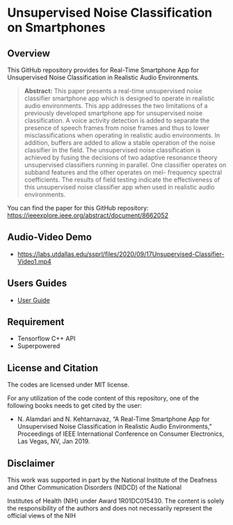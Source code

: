 # Unsupervised Noise Classification on Smartphones


## Overview
This GitHub repository provides for Real-Time Smartphone App for Unsupervised Noise Classification in Realistic Audio Environments.

> **Abstract:** This paper presents a real-time unsupervised noise classifier smartphone app which is designed to operate in realistic audio environments. This app addresses the two limitations of a previously developed smartphone app for unsupervised noise classification. A voice activity detection is added to separate the presence of speech frames from noise frames and thus to lower misclassifications when operating in realistic audio environments. In addition, buffers are added to allow a stable operation of the noise classifier in the field. The unsupervised noise classification is achieved by fusing the decisions of two adaptive resonance theory unsupervised classifiers running in parallel. One classifier operates on subband features and the other operates on mel- frequency spectral coefficients. The results of field testing indicate the effectiveness of this unsupervised noise classifier app when used in realistic audio environments.

You can find the paper for this GitHub repository: https://ieeexplore.ieee.org/abstract/document/8662052

## Audio-Video Demo

- https://labs.utdallas.edu/ssprl/files/2020/09/17Unsupervised-Classifier-Video1.mp4

## Users Guides

- [User Guide](Users-Guide-UnsupervisedNoiseClassification)

## Requirement
- Tensorflow C++ API
- Superpowered


## License and Citation
The codes are licensed under MIT license.

For any utilization of the code content of this repository, one of the following books needs to get cited by the user:

- N. Alamdari and N. Kehtarnavaz, “A Real-Time Smartphone App for Unsupervised Noise Classification in Realistic Audio Environments,” Proceedings of IEEE International Conference on Consumer Electronics, Las Vegas, NV, Jan 2019.

## Disclaimer
This work was supported in part by the National Institute of the Deafness and Other Communication Disorders (NIDCD) of the National

Institutes of Health (NIH) under Award 1R01DC015430. The content is solely the responsibility of the authors and does not necessarily represent the official views of the NIH
